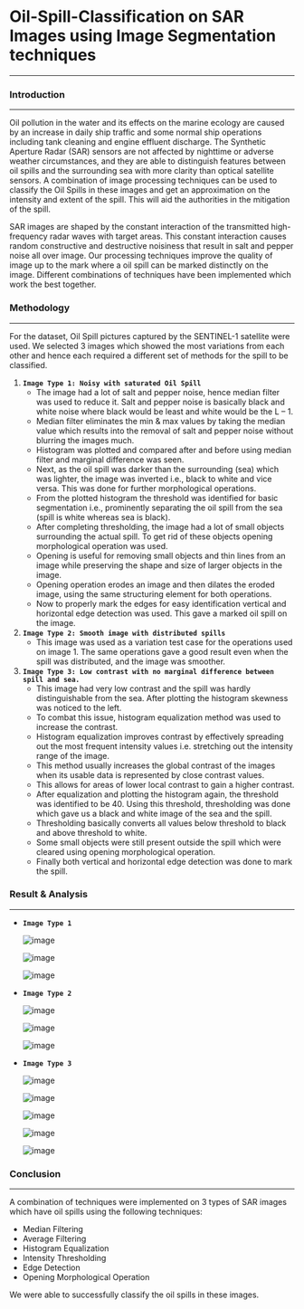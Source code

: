 # Oil-Spill-Classification on SAR Images using Image Segmentation techniques
---


### Introduction

---

Oil pollution in the water and its effects on the marine ecology are caused by an increase in daily ship traffic and some normal ship operations including tank cleaning and engine effluent discharge. The Synthetic Aperture Radar (SAR) sensors are not affected by nighttime or adverse weather circumstances, and they are able to distinguish features between oil spills and the surrounding sea with more clarity than optical satellite sensors. A combination of image processing techniques can be used to classify the Oil Spills in these images and get an approximation on the intensity and extent of the spill. This will aid the authorities in the mitigation of the spill.

SAR images are shaped by the constant interaction of the transmitted high-frequency radar waves with target areas. This constant interaction causes random constructive and destructive noisiness that result in salt and pepper noise all over image. Our processing techniques improve the quality of image up to the mark where a oil spill can be marked distinctly on the image. Different combinations of techniques have been implemented which work the best together.

### Methodology

---

For the dataset, Oil Spill pictures captured by the SENTINEL-1 satellite were used. We selected 3 images which showed the most variations from each other and hence each required a different set of methods for the spill to be classified.

1. **`Image Type 1: Noisy with saturated Oil Spill`**
    - The image had a lot of salt and pepper noise, hence median filter was used to reduce it. Salt and pepper noise is basically black and white noise where black would be least and white would be the L – 1.
    - Median filter eliminates the min & max values by taking the median value which results into the removal of salt and pepper noise without blurring the images much.
    - Histogram was plotted and compared after and before using median filter and marginal difference was seen.
    - Next, as the oil spill was darker than the surrounding (sea) which was lighter, the image was inverted i.e., black to white and vice versa. This was done for further morphological operations.
    - From the plotted histogram the threshold was identified for basic segmentation i.e., prominently separating the oil spill from the sea (spill is white whereas sea is black).
    - After completing thresholding, the image had a lot of small objects surrounding the actual spill. To get rid of these objects opening morphological operation was used.
    - Opening is useful for removing small objects and thin lines from an image while preserving the shape and size of larger objects in the image.
    - Opening operation erodes an image and then dilates the eroded image, using the same structuring element for both operations.
    - Now to properly mark the edges for easy identification vertical and horizontal edge detection was used. This gave a marked oil spill on the image.
2. **`Image Type 2: Smooth image with distributed spills`**
    - This image was used as a variation test case for the operations used on image 1. The same operations gave a good result even when the spill was distributed, and the image was smoother.
3. **`Image Type 3: Low contrast with no marginal difference between spill and sea.`**
    - This image had very low contrast and the spill was hardly distinguishable from the sea. After plotting the histogram skewness was noticed to the left.
    - To combat this issue, histogram equalization method was used to increase the contrast.
    - Histogram equalization improves contrast by effectively spreading out the most frequent intensity values i.e. stretching out the intensity range of the image.
    - This method usually increases the global contrast of the images when its usable data is represented by close contrast values.
    - This allows for areas of lower local contrast to gain a higher contrast.
    - After equalization and plotting the histogram again, the threshold was identified to be 40. Using this threshold, thresholding was done which gave us a black and white image of the sea and the spill.
    - Thresholding basically converts all values below threshold to black and above threshold to white.
    - Some small objects were still present outside the spill which were cleared using opening morphological operation.
    - Finally both vertical and horizontal edge detection was done to mark the spill.

### Result & Analysis

---

- **`Image Type 1`**
    
    ![image](https://user-images.githubusercontent.com/43881544/206901712-564cd93c-1181-4203-9fa0-54e7d6372bea.png)
    
    ![image](https://user-images.githubusercontent.com/43881544/206901725-8c4244cb-b00f-498f-a019-85423a35080e.png)
    
    ![image](https://user-images.githubusercontent.com/43881544/206901735-c3f58316-0735-4bf5-adf5-93ec502e78de.png)
    
- **`Image Type 2`**
    
    ![image](https://user-images.githubusercontent.com/43881544/206901747-082fd38b-c363-4cd1-8301-964ec640c9d3.png)
    
    ![image](https://user-images.githubusercontent.com/43881544/206901752-10867337-06ad-475a-8a98-d7f54d91cb0b.png)
    
    ![image](https://user-images.githubusercontent.com/43881544/206901756-0967dda3-c8d2-4ab7-9014-1f62c448d70a.png)
    
- **`Image Type 3`**
    
    ![image](https://user-images.githubusercontent.com/43881544/206901762-912c9e98-e1f8-43cf-afa5-8f138ac1307b.png)
    
    ![image](https://user-images.githubusercontent.com/43881544/206901771-2d3364b4-a781-4bb0-8b0c-2399da0df8d7.png)
    
    ![image](https://user-images.githubusercontent.com/43881544/206901779-d2097849-b433-45da-ba43-5760ec2609d6.png)
    
    ![image](https://user-images.githubusercontent.com/43881544/206901784-41a6db0f-f8bc-41e2-be95-872ff01b5811.png)
    
    ![image](https://user-images.githubusercontent.com/43881544/206901790-e6a29034-5108-49e4-8131-f1666d011118.png)
    

### Conclusion

---

A combination of techniques were implemented on 3 types of SAR images which have oil spills using the following techniques:

- Median Filtering
- Average Filtering
- Histogram Equalization
- Intensity Thresholding
- Edge Detection
- Opening Morphological Operation

We were able to successfully classify the oil spills in these images.
